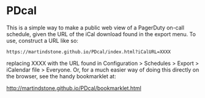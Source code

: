 # PDcal

This is a simple way to make a public web view of a PagerDuty on-call schedule, given the URL of the iCal download found in the export menu. To use, construct a URL like so:
```
https://martindstone.github.io/PDcal/index.html?iCalURL=XXXX
```
replacing XXXX with the URL found in Configuration > Schedules > Export > iCalendar file > Everyone. Or, for a much easier way of doing this directly on the browser, see the handy bookmarklet at:

http://martindstone.github.io/PDcal/bookmarklet.html
